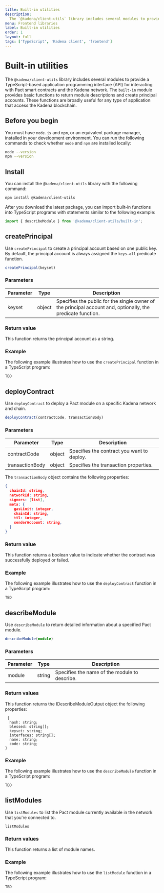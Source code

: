 ```yaml
---
title: Built-in utilities
description:
  The `@kadena/client-utils` library includes several modules to provide a TypeScript-based application programming interface (API) for interacting with Pact smart contracts and the Kadena network. The modules include helper functions for many common tasks in core Pact modules, such as the `coin` module, and `core` functions that you can use to develop new interfaces for custom contracts.
menu: Frontend libraries
label: Built-in utilities
order: 1
layout: full
tags: ['TypeScript', 'Kadena client', 'frontend']
---
```


# Built-in utilities

The `@kadena/client-utils` library includes several modules to provide a TypeScript-based application programming interface (API) for interacting with Pact smart contracts and the Kadena network.
The `built-in` module provides basic functions to return module descriptions and create principal accounts.
These functions are broadly useful for any type of application that access the Kadena blockchain.

## Before you begin

You must have `node.js` and `npm`, or an equivalent package manager, installed in your development environment.
You can run the following commands to check whether `node` and `npm` are installed locally:

```bash
node --version
npm --version
```

## Install

You can install the `@kadena/client-utils` library with the following command:

```bash
npm install @kadena/client-utils
```

After you download the latest package, you can import built-in functions into TypeScript programs with statements similar to the following example:

```typescript
import { describeModule } from '@kadena/client-utils/built-in';
```

## createPrincipal

Use `createPrincipal` to create a principal account based on one public key.
By default, the principal account is always assigned the `keys-all` predicate function.

```typescript
createPrincipal(keyset)
```

### Parameters

| Parameter | Type     | Description   |
| --------- | -------- | ------------- |
| keyset | object | Specifies the public for the single owner of the principal account and, optionally, the predicate function. |

### Return value

This function returns the principal account as a string.

### Example

The following example illustrates how to use the `createPrincipal` function in a TypeScript program:

```typescript
TBD
```

## deployContract

Use `deployContract` to deploy a Pact module on a specific Kadena network and chain.

```typescript
deployContract(contractCode, transactionBody)
```

### Parameters

| Parameter | Type     | Description   |
| --------- | -------- | ------------- |
| contractCode | object | Specifies the contract you want to deploy. |
| transactionBody | object | Specifies the transaction properties. |

The `transactionBody` object contains the following properties:

```json
{
  chainId: string,
  networkId: string,
  signers: [list],
  meta: {
    gasLimit: integer,
    chainId: string,
    ttl: integer,
    senderAccount: string,
  }
}
```

### Return value

This function returns a boolean value to indicate whether the contract was successfully deployed or failed.

### Example

The following example illustrates how to use the `deployContract` function in a TypeScript program:

```typescript
TBD
```

## describeModule

Use `describeModule` to return detailed information about a specified Pact module.

```typescript
describeModule(module)
```

### Parameters

| Parameter | Type | Description
| --------- | ---- | -----------
| module | string | Specifies the name of the module to describe.

### Return values

This function returns the IDescribeModuleOutput object the following properties:

```
 {
  hash: string;
  blessed: string[];
  keyset: string;
  interfaces: string[];
  name: string;
  code: string;
}
```

### Example

The following example illustrates how to use the `describeModule` function in a TypeScript program:

```typescript
TBD
```

## listModules

Use `listModules` to list the Pact module currently available in the network that you're connected to.

```
listModules
```

### Return values

This function returns a list of module names.

### Example

The following example illustrates how to use the `listModule` function in a TypeScript program:

```typescript
TBD
```

